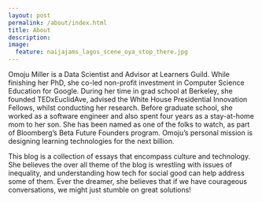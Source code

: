 ```yaml
---
layout: post
permalink: /about/index.html
title: About 
description: 
image:
  feature: naijajams_lagos_scene_oya_stop_there.jpg
---
```


Omoju Miller is a Data Scientist and Advisor at Learners Guild. While finishing her PhD, she co-led non-profit investment in Computer Science Education for Google. During her time in grad school at Berkeley, she founded TEDxEuclidAve, advised the White House Presidential Innovation Fellows, whilst conducting her research. Before graduate school, she worked as a software engineer and also spent four years as a stay-at-home mom to her son. She has been named as one of the folks to watch, as part of Bloomberg’s Beta Future Founders program.  Omoju’s personal mission is designing learning technologies for the next billion.

This blog is a collection of essays that encompass culture and technology. She believes the over all theme of the blog is wrestling with issues of inequality, and understanding how tech for social good can help address some of them. Ever the dreamer, she believes that if we have courageous conversations, we might just stumble on great solutions!